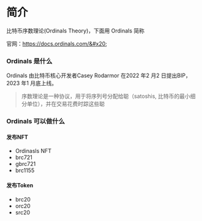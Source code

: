 # 简介

比特币序数理论(Ordinals Theory)，下面用 Ordinals 简称&#x20;

官网：https://docs.ordinals.com/&#x20;

### Ordinals 是什么&#x20;

Ordinals 由比特币核心开发者Casey Rodarmor 在2022 年2 月2 日提出BIP，2023 年1 月底上线。&#x20;

> 序数理论是一种协议，用于将序列号分配给聪（satoshis, 比特币的最小细分单位），并在交易花费时踪这些聪

### Ordinals 可以做什么

#### 发布NFT

* Ordinasls NFT
* brc721
* gbrc721
* brc1155

#### 发布Token

* brc20
* orc20
* src20
